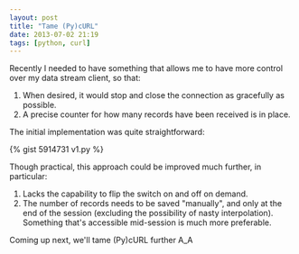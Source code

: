 ```yaml
---
layout: post
title: "Tame (Py)cURL"
date: 2013-07-02 21:19
tags: [python, curl]
---
```

Recently I needed to have something that allows me to have more control over my data stream client, so that:

1. When desired, it would stop and close the connection as gracefully as possible.
2. A precise counter for how many records have been received is in place.

The initial implementation was quite straightforward:
<!-- more -->
{% gist 5914731 v1.py %}

Though practical, this approach could be improved much further, in particular:

1. Lacks the capability to flip the switch on and off on demand.
2. The number of records needs to be saved "manually", and only at the end of the session (excluding the possibility of nasty interpolation). Something that's accessible mid-session is much more preferable.

Coming up next, we'll tame (Py)cURL further A_A
